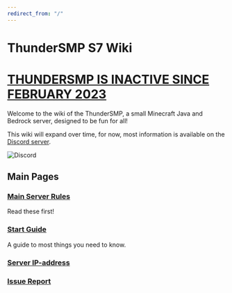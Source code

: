 ```yaml
---
redirect_from: "/"
---
```

# ThunderSMP S7 Wiki
# [THUNDERSMP IS INACTIVE SINCE FEBRUARY 2023](https://www.tsmp.nl.eu.org/blog/posts/2023/02/22/The-ending-of-ThunderSMP.html)


Welcome to the wiki of the ThunderSMP, a small Minecraft Java and Bedrock server, designed to be fun for all!

This wiki will expand over time, for now, most information is available on the [Discord server](https://www.tsmp.nl.eu.org/discord).

![Discord](https://img.shields.io/discord/940342130679894076?color=%23fffffff&label=Discord%20&logo=Discord&logoColor=%23ffffff)

## Main Pages

### [Main Server Rules](https://www.tsmp.nl.eu.org/rules)
Read these first!

### [Start Guide](https://www.tsmp.nl.eu.org/start-guide)
A guide to most things you need to know.

### [Server IP-address](https://www.tsmp.nl.eu.org/server-ip-address)

### [Issue Report](https://www.tsmp.nl.eu.org/issues)

